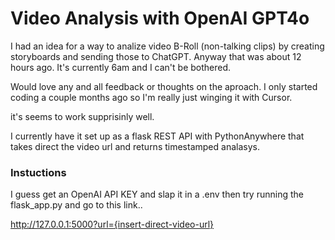 # Video Analysis with OpenAI GPT4o

I had an idea for a way to analize video B-Roll (non-talking clips) by creating storyboards and sending those to ChatGPT.
Anyway that was about 12 hours ago. It's currently 6am and I can't be bothered. 

Would love any and all feedback or thoughts on the aproach.
I only started coding a couple months ago so I'm really just winging it with Cursor.

it's seems to work supprisinly well.

I currently have it set up as a flask REST API with PythonAnywhere that takes direct the video url and returns timestamped analasys.

### Instuctions 

I guess get an OpenAI API KEY and slap it in a .env then try running the flask_app.py and go to this link..

http://127.0.0.1:5000?url={insert-direct-video-url}

